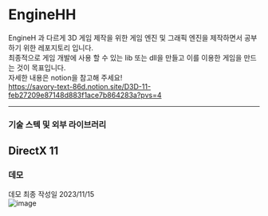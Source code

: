 # EngineHH   
EngineH 과 다르게 3D 게임 제작을 위한 게임 엔진 및 그래픽 엔진을 제작하면서 공부하기 위한 레포지토리 입니다.    
최종적으로 게임 개발에 사용 할 수 있는 lib 또는 dll을 만들고 이를 이용한 게임을 만드는 것이 목표입니다.   
자세한 내용은 notion을 참고해 주세요!   
https://savory-text-86d.notion.site/D3D-11-feb27209e87148d883f1ace7b864283a?pvs=4

---
### 기술 스텍 및 외부 라이브러리
DirectX 11
---
### 데모
데모 최종 작성일 2023/11/15    
![image](https://github.com/hedwig3798/EngineHH/assets/71327618/de80f9e9-cfaf-4b5b-8343-7f38442b5d28)


